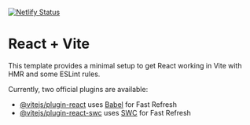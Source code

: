 [![Netlify Status](https://api.netlify.com/api/v1/badges/eebfe032-8715-41ba-a1d4-c519619b43c5/deploy-status)](https://app.netlify.com/sites/jermynejosh/deploys)
# React + Vite

This template provides a minimal setup to get React working in Vite with HMR and some ESLint rules.

Currently, two official plugins are available:

- [@vitejs/plugin-react](https://github.com/vitejs/vite-plugin-react/blob/main/packages/plugin-react/README.md) uses [Babel](https://babeljs.io/) for Fast Refresh
- [@vitejs/plugin-react-swc](https://github.com/vitejs/vite-plugin-react-swc) uses [SWC](https://swc.rs/) for Fast Refresh
